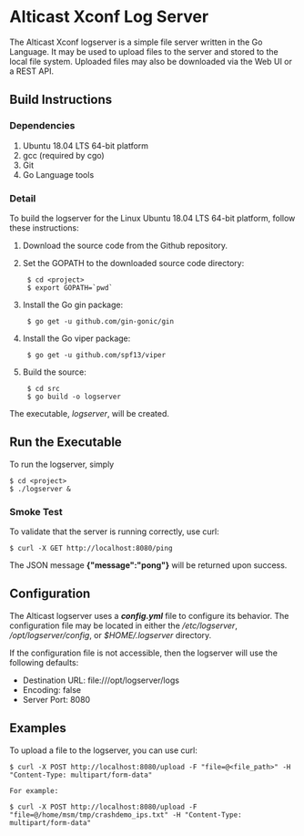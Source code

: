 # Alticast Xconf Log Server

The Alticast Xconf logserver is a simple file server written in the Go Language.
It may be used to upload files to the server and stored to the local file
system. Uploaded files may also be downloaded via the Web UI or a REST API.

## Build Instructions

### Dependencies

1. Ubuntu 18.04 LTS 64-bit platform
2. gcc (required by cgo)
3. Git
4. Go Language tools

### Detail

To build the logserver for the Linux Ubuntu 18.04 LTS 64-bit platform,
follow these instructions:

1. Download the source code from the Github repository.
2. Set the GOPATH to the downloaded source code directory:

        $ cd <project>
        $ export GOPATH=`pwd`

3. Install the Go gin package:

        $ go get -u github.com/gin-gonic/gin

4. Install the Go viper package:

        $ go get -u github.com/spf13/viper

5. Build the source:

        $ cd src
        $ go build -o logserver

The executable, *logserver*, will be created.

## Run the Executable

To run the logserver, simply

```
$ cd <project>
$ ./logserver &
```

### Smoke Test

To validate that the server is running correctly, use curl:

```
$ curl -X GET http://localhost:8080/ping
```

The JSON message **{"message":"pong"}** will be returned upon success.

## Configuration

The Alticast logserver uses a ***config.yml*** file to configure its behavior.
The configuration file may be located in either the */etc/logserver*, */opt/logserver/config*,
or *$HOME/.logserver* directory.

If the configuration file is not accessible, then the logserver will use the following
defaults:

* Destination URL: file:///opt/logserver/logs
* Encoding: false
* Server Port: 8080

## Examples

To upload a file to the logserver, you can use curl:

```
$ curl -X POST http://localhost:8080/upload -F "file=@<file_path>" -H "Content-Type: multipart/form-data"

For example:

$ curl -X POST http://localhost:8080/upload -F "file=@/home/msm/tmp/crashdemo_ips.txt" -H "Content-Type: multipart/form-data"
```
